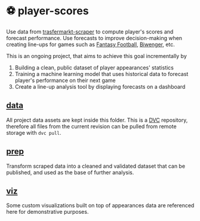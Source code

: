# :soccer: player-scores
Use data from [trasfermarkt-scraper](https://github.com/dcaribou/transfermarkt-scraper) to compute player's scores and forecast performance. Use forecasts to improve decision-making when creating line-ups for games such as [Fantasy Football](https://fantasy.premierleague.com/), [Biwenger](https://www.biwenger.com/), etc. 

This is an ongoing project, that aims to achieve this goal incrementally by

1. Building a clean, public dataset of player appearances' statistics
2. Training a machine learning model that uses historical data to forecast player's performance on their next game
3. Create a line-up analysis tool by displaying forecasts on a dashboard

## [data](data)
All project data assets are kept inside this folder. This is a [DVC](https://dvc.org/) repository, therefore all files from the current revision can be pulled from remote storage with `dvc pull`.

## [prep](prep)
Transform scraped data into a cleaned and validated dataset that can be published, and used as the base of further analysis.

## [viz](viz)
Some custom visualizations built on top of appearances data are referenced here for demonstrative purposes.
